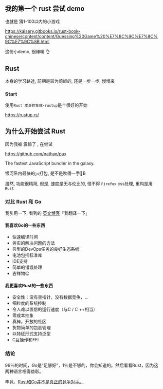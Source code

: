 ## 我的第一个 rust 尝试 demo

也就是 猜1-100以内的小游戏

https://kaisery.gitbooks.io/rust-book-chinese/content/content/Guessing%20Game%20%E7%8C%9C%E7%8C%9C%E7%9C%8B.html

这份小demo, 很棒噢 👌

## Rust

本身的学习路途, 前期是较为崎岖的, 还是一步一步, 慢慢来

### Start

使用`Rust 本身的集成`-`rustup`是个很好的开始

https://rustup.rs/

## 为什么开始尝试 Rust 

因为我被 震惊了 , 在尝试

https://github.com/nathan/pax

The fastest JavaScript bundler in the galaxy.

银河系内最快的`js`打包, 是不是吹得一手🐂B

虽然, 功能很精简, 但是, 速度是无与伦比的, 怪不得 `Firefox` css处理, 重构是用 `Rust`


### 对比 Rust 和 Go

我引用一下, 看到的 [英文博客](https://matthias-endler.de/2017/go-vs-rust/)「我翻译一下」

#### 我喜欢Go的一些东西

- 快速编译时间
- 务实的解决问题的方法
- 典型的DevOps任务的良好生态系统
- 电池包括标准库
- IDE支持
- 简单的错误处理
- 吉祥物😉

#### 我更喜欢Rust的一些东西

- 安全性：没有空指针，没有数据竞争，...
- 细粒度的系统控制
- 令人难以置信的运行速度（与C / C ++相当）
- 零成本抽象
- 真棒，开放的社区
- 货物简单的包裹管理
- 以特征形式支持泛型
- C互操作和FFI

### 结论

99％的时间，Go是“足够好”，1％是不够的，你会知道的。然后看看Rust，因为这两种语言相得益彰。

毕竟，[Rust和Go并不是真正的竞争对手。](https://dave.cheney.net/2015/07/02/why-go-and-rust-are-not-competitors)